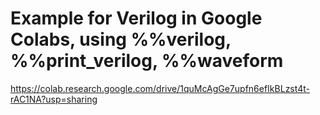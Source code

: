 
# Example for Verilog in Google Colabs, using %%verilog, %%print_verilog, %%waveform
https://colab.research.google.com/drive/1quMcAgGe7upfn6efIkBLzst4t-rAC1NA?usp=sharing
